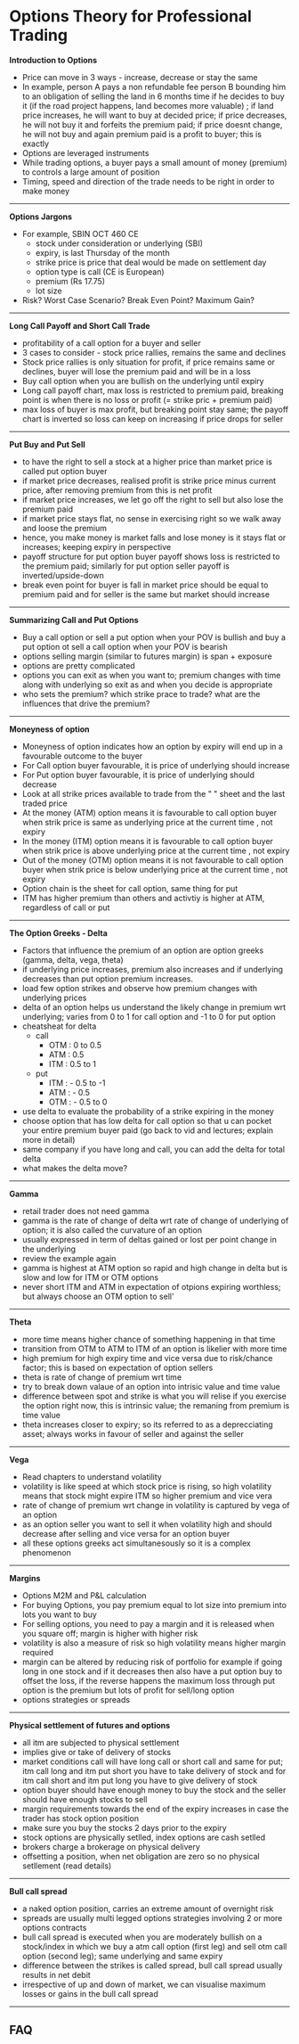 # Options Theory for Professional Trading

**Introduction to Options**
- Price can move in 3 ways - increase, decrease or stay the same
- In example, person A pays a non refundable fee person B bounding him to an obligation of selling the land in 6 months time if he decides to buy it (if the road project happens, land becomes more valuable) ; if land price increases, he will want to buy at decided price; if price decreases, he will not buy it and forfeits the premium paid; if price doesnt change, he will not buy and again premium paid is a profit to buyer; this is exactly
- Options are leveraged instruments
- While trading options, a buyer pays a small amount of money (premium) to controls a large amount of position
- Timing, speed and direction of the trade needs to be right in order to make money
---
**Options Jargons**
- For example,  SBIN OCT 460 CE
  - stock under consideration or underlying  (SBI)
  - expiry, is last Thursday of the month
  - strike price is price that deal would be made on settlement day
  - option type  is call (CE is European)
  - premium (Rs 17.75)
  - lot size
- Risk? Worst Case Scenario? Break Even Point? Maximum Gain?
---
**Long Call Payoff and Short Call Trade**
- profitability of a call option for a buyer and seller
- 3 cases to consider - stock price rallies, remains the same and declines
- Stock price rallies is only situation for profit, if price remains same or declines, buyer will lose the premium paid and will be in a loss
- Buy call option when you are bullish on the underlying until expiry
- Long call payoff chart, max loss is restricted to premium paid, breaking point is when there is no loss or profit (= strike pric + premium paid)
- max loss of buyer is max profit, but breaking point stay same; the payoff chart is inverted so loss can keep on increasing if price drops for seller
---
**Put Buy and Put Sell**
- to have the right to sell a stock at a higher price than market price is called put option buyer
- if market price decreases, realised profit is strike price minus current price, after removing premium from this is net profit
- if market price increases, we let go off the right to sell but also lose the premium paid
- if market price stays flat, no sense in exercising right so we walk away and loose the premium
- hence, you make money is market falls and lose money is it stays flat or increases; keeping expiry in perspective
- payoff structure for put option buyer payoff shows loss is restricted to the premium paid; similarly for put option seller payoff is inverted/upside-down
- break even point for buyer is fall in market price should be equal to premium paid and for seller is the same but market should increase
---
**Summarizing Call and Put Options**
- Buy a call option or sell a put option when your POV is bullish and buy a put option ot sell a call option when your POV is bearish
- options selling margin (similar to futures margin) is span + exposure
- options are pretty complicated
- options you can exit as when you want to; premium changes with time along with underlying so exit as and when you decide is appropriate
- who sets the premium? which strike prace to trade? what are the influences that drive the premium?
---
**Moneyness of option**
- Moneyness of option indicates how an option by expiry will end up in a favourable outcome to the buyer
- For Call option buyer favourable, it is price of underlying should increase
- For Put option buyer favourable, it  is price of underlying should decrease
- Look at all strike prices available to trade from the " " sheet and the last traded price
- At the money (ATM) option means it is favourable to call option buyer when strik price is same as underlying price at the current time , not expiry
- In the money (ITM) option means it is favourable to call option buyer when strik price is above underlying price at the current time , not expiry
- Out of  the money (OTM) option means it is not favourable to call option buyer when strik price is below underlying price at the current time , not expiry
- Option chain is the sheet for call option, same thing for put
- ITM has higher premium than others and activtiy is higher at ATM, regardless of call or put
---
**The Option Greeks - Delta**
- Factors that influence the premium of an option are option greeks (gamma, delta, vega, theta)
- if underlying price increases, premium also increases and if underlying decreases than put option premium increases.
- load few option strikes and observe how premium changes with underlying prices
- delta of an option helps us understand the likely change in premium wrt underlying; varies from 0 to 1 for call option and -1 to 0 for put option
- cheatsheat for delta
  - call
    - OTM : 0 to 0.5
    - ATM : 0.5
    - ITM : 0.5 to 1
  - put
    - ITM : - 0.5 to -1
    - ATM : - 0.5
    - OTM : - 0.5 to 0
- use delta to evaluate the probability of a strike expiring in the money
- choose option that has low delta for call option so that u can pocket your entire premium buyer paid (go back to vid and lectures; explain more in detail)
- same company if you have long and call, you can add the delta for total delta
- what makes the delta move?
---
**Gamma**
- retail trader does not need gamma
- gamma is the rate of change of delta wrt rate of change of underlying of option; it is also called the curvature of an option
- usually expressed in term of deltas gained or lost per point change in the underlying
- review the example again
- gamma is highest at ATM option so rapid and high change in delta but is slow and low for ITM or OTM options
- never short ITM and ATM in expectation of otpions expiring worthless; but always choose an OTM option to sell'
---
**Theta**
- more time means higher chance of something happening in that time
- transition from OTM to ATM to ITM of an option is likelier with more time
- high premium for high expiry time and vice versa due to risk/chance factor; this is based on expectation of option sellers
- theta is rate of change of premium wrt time
- try to break down valaue of an option into intrisic value and time value
- difference between spot and strike is what you will relise if you exercise the option right now, this is intrinsic value; the remaning from premium is time value
- theta increases closer to expiry; so its referred to as a deprecciating asset; always works in favour of seller and against the seller
---
**Vega**
- Read chapters to understand volatility
- volatility is like speed at which stock price is rising, so high volatility means that stock might expire ITM so higher premium and vice vera
- rate of change of premium wrt change in volatility is captured by vega of an option
- as an option seller you want to sell it when volatility high and should decrease after selling and vice versa for an option buyer
- all these options greeks act simultanesously so it is a complex phenomenon
---
**Margins**
- Options M2M and P&L calculation
- For buying Options, you pay premium equal to lot size into premium into lots you want to buy
- For selling options, you need to pay a margin and it is released when you square off; margin is higher with higher risk
- volatility is also a measure of risk so high volatility means higher margin required
- margin can be altered by reducing risk of portfolio for example if going long in one stock and if it decreases then also have a put option buy to offset the loss, if the reverse happens the maximum loss through put option is the premium but lots of profit for sell/long option
- options strategies or spreads
---
**Physical settlement of futures and options**
- all itm are subjected to physical settlement
- implies give or take of delivery of stocks
- market conditions call will have long call or short call and same for put; itm call long and itm put short you have to take delivery of stock and for itm call short and itm put long you have to give delivery of stock
- option buyer should have enough money to buy the stock and the seller should have enough stocks to sell
-  margin requirements towards the end of the expiry increases in case the trader has stock option position
-  make sure you buy the stocks 2 days prior to the expiry
-  stock options are physically setlled, index options are cash setlled
-  brokers charge a brokerage on physical delivery
-  offsetting a position, when net obligation are zero so no physical setllement (read details)
---
**Bull call spread**
- a naked option position, carries an extreme amount of overnight risk
- spreads are usually multi legged options strategies involving 2 or more options contracts
- bull call spread is executed when you are moderately bullish on a stock/index in which we buy a atm call option (first leg) and sell otm call option (second leg); same underlying and same expiry
- difference between the strikes is called spread, bull call spread usually results in net debit
- irrespective of up and down of market, we can visualise maximum losses or gains in the bull call spread 
---



## FAQ
